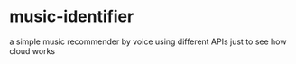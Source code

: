 # music-identifier
a simple music recommender by voice using different APIs just to see how cloud works
